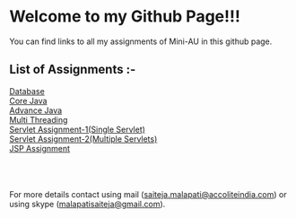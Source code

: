# Welcome to my Github Page!!!

You can find links to all my assignments of Mini-AU in this github page.

## List of Assignments :-

<a href="https://github.com/saitejamalapati/Database">Database</a><br>
<a href="https://github.com/saitejamalapati/CoreJava">Core Java</a><br>
<a href="https://github.com/saitejamalapati/AdvanceJava">Advance Java</a><br>
<a href="https://github.com/saitejamalapati/MultiThreading">Multi Threading</a><br>
<a href="https://github.com/saitejamalapati/singleServlet">Servlet Assignment-1(Single Servlet)</a><br>
<a href="https://github.com/saitejamalapati/MultipleServlets">Servlet Assignment-2(Multiple Servlets)</a><br>
<a href="https://github.com/saitejamalapati/JspAssignment">JSP Assignment</a><br><br><br><br>


For more details contact using mail (saiteja.malapati@accoliteindia.com) or using skype (malapatisaiteja@gmail.com).
